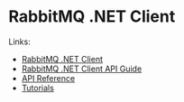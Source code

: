 # RabbitMQ .NET Client

Links:

* [RabbitMQ .NET Client](http://www.rabbitmq.com/dotnet.html)
* [RabbitMQ .NET Client API Guide](http://www.rabbitmq.com/dotnet-api-guide.html)
* [API Reference](api/RabbitMQ.Client.html)
* [Tutorials](http://www.rabbitmq.com/tutorials/tutorial-one-dotnet.html)
